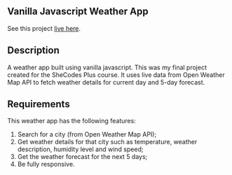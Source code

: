 ## Vanilla Javascript Weather App

See this project [live here](https://myg-js-weather-app.netlify.app).


## Description

A weather app built using vanilla javascript. This was my final project created for the SheCodes Plus course. It uses live data from Open Weather Map API to fetch weather details for current day and 5-day forecast.


## Requirements

This weather app has the following features:

1. Search for a city (from Open Weather Map API);
2. Get weather details for that city such as temperature, weather description, humidity level and wind speed;
3. Get the weather forecast for the next 5 days;
4. Be fully responsive.
